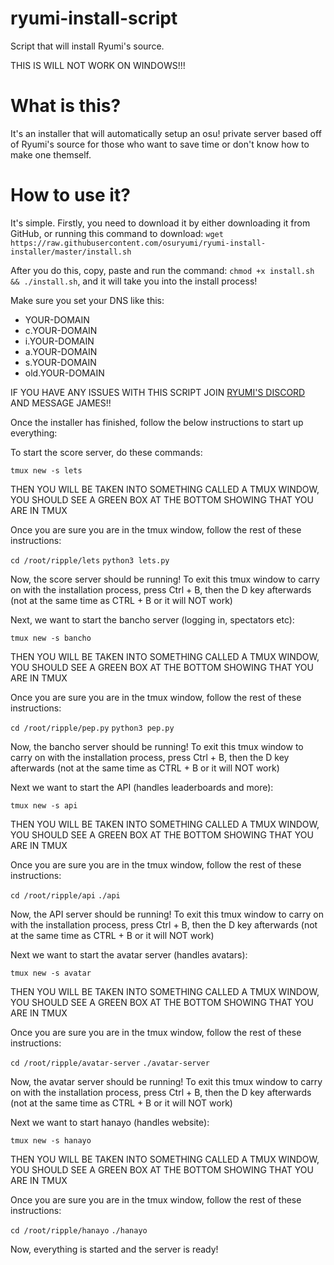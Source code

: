 # ryumi-install-script
Script that will install Ryumi's source.

THIS IS WILL NOT WORK ON WINDOWS!!!

# What is this?
It's an installer that will automatically setup an osu! private server based off of Ryumi's source for those who want to save time or don't know how to make one themself.

# How to use it?
It's simple. Firstly, you need to download it by either downloading it from GitHub, or running this command to download: `wget https://raw.githubusercontent.com/osuryumi/ryumi-install-installer/master/install.sh`

After you do this, copy, paste and run the command: `chmod +x install.sh && ./install.sh`, and it will take you into the install process!

Make sure you set your DNS like this:

* YOUR-DOMAIN
* c.YOUR-DOMAIN
* i.YOUR-DOMAIN
* a.YOUR-DOMAIN
* s.YOUR-DOMAIN
* old.YOUR-DOMAIN

IF YOU HAVE ANY ISSUES WITH THIS SCRIPT JOIN <a href="discord">RYUMI'S DISCORD</a> AND MESSAGE JAMES!!

Once the installer has finished, follow the below instructions to start up everything:

To start the score server, do these commands:

`tmux new -s lets`

THEN YOU WILL BE TAKEN INTO SOMETHING CALLED A TMUX WINDOW, YOU SHOULD SEE A GREEN BOX AT THE BOTTOM SHOWING THAT YOU ARE IN TMUX

Once you are sure you are in the tmux window, follow the rest of these instructions:

`cd /root/ripple/lets`
`python3 lets.py`

Now, the score server should be running! To exit this tmux window to carry on with the installation process, press Ctrl + B, then the D key afterwards (not at the same time as CTRL + B or it will NOT work)

Next, we want to start the bancho server (logging in, spectators etc):

`tmux new -s bancho`

THEN YOU WILL BE TAKEN INTO SOMETHING CALLED A TMUX WINDOW, YOU SHOULD SEE A GREEN BOX AT THE BOTTOM SHOWING THAT YOU ARE IN TMUX

Once you are sure you are in the tmux window, follow the rest of these instructions:

`cd /root/ripple/pep.py`
`python3 pep.py`

Now, the bancho server should be running! To exit this tmux window to carry on with the installation process, press Ctrl + B, then the D key afterwards (not at the same time as CTRL + B or it will NOT work)

Next we want to start the API (handles leaderboards and more):

`tmux new -s api`

THEN YOU WILL BE TAKEN INTO SOMETHING CALLED A TMUX WINDOW, YOU SHOULD SEE A GREEN BOX AT THE BOTTOM SHOWING THAT YOU ARE IN TMUX

Once you are sure you are in the tmux window, follow the rest of these instructions:

`cd /root/ripple/api`
`./api`

Now, the API server should be running! To exit this tmux window to carry on with the installation process, press Ctrl + B, then the D key afterwards (not at the same time as CTRL + B or it will NOT work)

Next we want to start the avatar server (handles avatars):

`tmux new -s avatar`

THEN YOU WILL BE TAKEN INTO SOMETHING CALLED A TMUX WINDOW, YOU SHOULD SEE A GREEN BOX AT THE BOTTOM SHOWING THAT YOU ARE IN TMUX

Once you are sure you are in the tmux window, follow the rest of these instructions:

`cd /root/ripple/avatar-server`
`./avatar-server`

Now, the avatar server should be running! To exit this tmux window to carry on with the installation process, press Ctrl + B, then the D key afterwards (not at the same time as CTRL + B or it will NOT work)

Next we want to start hanayo (handles website):

`tmux new -s hanayo`

THEN YOU WILL BE TAKEN INTO SOMETHING CALLED A TMUX WINDOW, YOU SHOULD SEE A GREEN BOX AT THE BOTTOM SHOWING THAT YOU ARE IN TMUX

Once you are sure you are in the tmux window, follow the rest of these instructions:

`cd /root/ripple/hanayo`
`./hanayo`

Now, everything is started and the server is ready!
